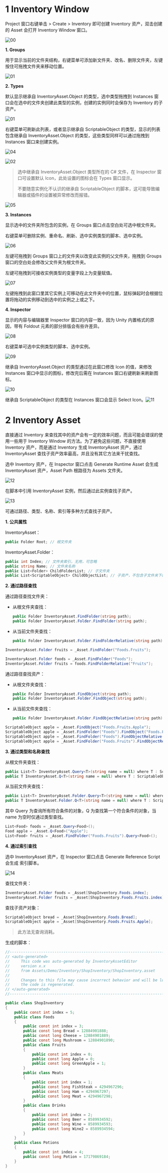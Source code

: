 # 1 Inventory Window

Project 窗口右键单击 > Create > Inventory 即可创建 Inventory 资产，双击创建的 Asset 会打开 Inventory Window 窗口。

![00](images/00.png)

**1. Groups**

用于显示当前的文件夹结构，右键菜单可添加新文件夹、改名、删除文件夹，左键按住可拖拽文件夹来移动位置。

![01](images/01.png)

**2. Types**

默认显示继承自 InventoryAsset.Object 的类型，选中类型拖拽到 Instances 窗口会在选中的文件夹创建此类型的实例，创建的实例同时会保存为 Inventory 的子资产。

![01](images/03.png)

右键菜单可刷新此列表，或者显示继承自 ScriptableObject 的类型，显示的列表包含继承自 InventoryAsset.Object 的类型，这些类型同样可以通过拖拽到 Instances 窗口来创建实例。

![04](images/04.png)

![02](images/02.png)

> 选中继承自 InventoryAsset.Object 类型所在的 C# 文件，在 Inspector 窗口可设置默认 Icon，此处设置的图标会在 Types 窗口显示。
>
> 不要随意实例化不认识的继承自 ScriptableObject 的脚本，这可能导致编辑器或插件的设置被异常修改而报错。

![05](images/05.png)

**3. Instances**

显示选中的文件夹所包含的实例，在 Groups 窗口点击空白处可选中根文件夹。

右键菜单可删除实例、重命名、刷新、选中实例类型的脚本、选中实例。

![06](images/06.png)

左键可拖拽到 Groups 窗口上的文件夹以改变此实例的父文件夹，拖拽到 Groups 窗口的空白处会修改父文件夹为根文件夹。

左键可拖拽到可接收实例类型的变量字段上为变量赋值。

![07](images/07.png)

左键拖拽到此窗口里其它实例上可移动在此文件夹中的位置，鼠标弹起时会根据位置将拖动的实例移动到选中的实例之上或之下。

**4. Inspector**

显示的内容与编辑器里 Inspector 窗口的内容一致，因为 Unity 内置格式的原因，带有 Foldout 元素的部分排版会有些许差异。

![08](images/08.png)

右键菜单可选中实例类型的脚本、选中实例。

![09](images/09.png)

继承自 InventoryAsset.Object 的类型通过在此窗口修改 Icon 的值，来修改 Instances 窗口中显示的图标，修改完后需在 Instances 窗口右键刷新来刷新图标。

![10](images/10.png)

继承自 ScriptableObject 的类型在 Instances 窗口会显示 Select Icon。![11](images/11.png)

# 2 Inventory Asset

直接通过 Inventory 来查找其中的资产会有一定的效率问题，而且可能会错误的使用一些用于 Inventory Window 的方法。为了避免这些问题，不直接使用 Inventory 资产，而是通过 Inventory 生成 InventoryAsset 资产，通过 InventoryAsset 查找子资产效率最高，并且没有其它方法来干扰查找。

选中 Inventory 资产，在 Inspector 窗口点击 Generate Runtime Asset 会生成 InventoryAsset 资产，Asset Path 根路径为 Assets 文件夹。

![12](images/12.png)

在脚本中引用 InventoryAsset 实例，然后通过此实例查找子资产。

![13](images/13.png)

可通过路径、类型、名称、索引等多种方式查找子资产。

**1. 公共属性**

InventoryAsset：

~~~c#
public Folder Root; // 根文件夹
~~~

InventoryAsset.Folder：

~~~c#
public int Index; // 文件夹索引，无用，可忽略
public string Name; // 文件夹名称
public List<Folder> ChildFolderList; // 子文件夹
public List<ScriptableObject> ChildObjectList; // 子资产，不包含子文件夹下的资产
~~~

**2. 通过路径查找**

通过路径查找文件夹：

* 从根文件夹查找：

  ~~~c#
  public Folder InventoryAsset.FindFolder(string path);
  public Folder InventoryAsset.Folder.FindFolder(string path);
  ~~~

* 从当前文件夹查找：

  ~~~c#
  public Folder InventoryAsset.Folder.FindFolderRelative(string path);
  ~~~

~~~c#
InventoryAsset.Folder fruits = _Asset.FindFolder("Foods.Fruits");

InventoryAsset.Folder foods = _Asset.FindFolder("Foods");
InventoryAsset.Folder fruits = foods.FindFolderRelative("Fruits");
~~~

通过路径查找资产：

* 从根文件夹查找：

  ~~~c#
  public Folder InventoryAsset.FindObject(string path);
  public Folder InventoryAsset.Folder.FindObject(string path);
  ~~~

* 从当前文件夹查找：

  ~~~c#
  public Folder InventoryAsset.Folder.FindObjectRelative(string path);
  ~~~

~~~c#
ScriptableObject apple = _Asset.FindObject("Foods.Fruits.Apple");
ScriptableObject apple = _Asset.FindFolder("Foods").FindObject("Foods.Fruits.Apple");
ScriptableObject apple = _Asset.FindFolder("Foods").FindObjectRelative("Fruits.Apple");
ScriptableObject apple = _Asset.FindFolder("Foods.Fruits").FindObjectRelative("Apple");
~~~

**3. 通过类型和名称查找**

从根文件夹查找：

~~~c#
public List<T> InventoryAsset.Query<T>(string name = null) where T : ScriptableObject;
public T InventoryAsset.Q<T>(string name = null) where T : ScriptableObject;
~~~

从当前文件夹查找：

~~~c#
public List<T> InventoryAsset.Folder.Query<T>(string name = null) where T : ScriptableObject;
public T InventoryAsset.Folder.Q<T>(string name = null) where T : ScriptableObject;
~~~

其中 Query 为查询所有符合条件的对象，Q 为查找第一个符合条件的对象，当 name 为空时仅通过类型查找。

~~~c#
List<Food> foods = _Asset.Query<Food>();
Food apple = _Asset.Q<Food>("Apple");
List<Food> fruits = _Asset.FindFolder("Foods.Fruits").Query<Food>();
~~~

**4. 通过索引查找**

选中 InventoryAsset 资产，在 Inspector 窗口点击 Generate Reference Script 会生成 索引脚本。

![14](images/14.png)

查找文件夹：

~~~c#
InventoryAsset.Folder foods = _Asset[ShopInventory.Foods.index];
InventoryAsset.Folder fruits = _Asset[ShopInventory.Foods.Fruits.index];
~~~

查找子资产对象：

~~~c#
ScriptableObject bread = _Asset[ShopInventory.Foods.Bread];
ScriptableObject apple = _Asset[ShopInventory.Foods.Fruits.Apple];
~~~

> 此方法无查询消耗。

生成的脚本：

~~~c#
//------------------------------------------------------------------------------
// <auto-generated>
//     This code was auto-generated by InventoryAssetEditor
//     version x.x
//     from Assets/Demo/Inventory/ShopInventory/ShopInventory.asset
//
//     Changes to this file may cause incorrect behavior and will be lost if
//     the code is regenerated.
// </auto-generated>
//------------------------------------------------------------------------------

public class ShopInventory
{
    public const int index = 5;
    public class Foods
    {
        public const int index = 3;
        public const long Bread = 12884901888;
        public const long Cheese = 12884901889;
        public const long Mushroom = 12884901890;
        public class Fruits
        {
            public const int index = 0;
            public const long Apple = 0;
            public const long GreenApple = 1;
        }
        public class Meats
        {
            public const int index = 1;
            public const long FishSteak = 4294967296;
            public const long Ham = 4294967297;
            public const long Meat = 4294967298;
        }
        public class Drinks
        {
            public const int index = 2;
            public const long Beer = 8589934592;
            public const long Wine = 8589934593;
            public const long Wine2 = 8589934594;
        }
    }
    public class Potions
    {
        public const int index = 4;
        public const long Potion = 17179869184;
    }
}
~~~

